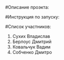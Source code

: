 #Описание проэкта:

#Инструкция по запуску:

#Список участников:
1. Сухих Владислав
2. Берлоус Дмитрий
3. Ковальчук Вадим
4. Собченко Дмитро
